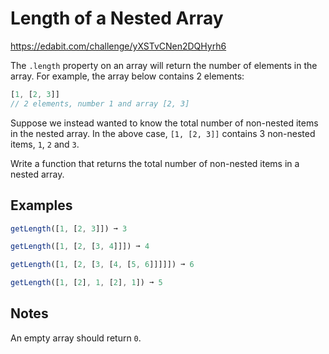 # Length of a Nested Array
https://edabit.com/challenge/yXSTvCNen2DQHyrh6

The `.length` property on an array will return the number of elements in the array. For example, the array below contains 2 elements:

```javascript
[1, [2, 3]]
// 2 elements, number 1 and array [2, 3]
```

Suppose we instead wanted to know the total number of non-nested items in the nested array. In the above case, `[1, [2, 3]]` contains 3 non-nested items, `1`, `2` and `3`.

Write a function that returns the total number of non-nested items in a nested array.

## Examples
```javascript
getLength([1, [2, 3]]) ➞ 3

getLength([1, [2, [3, 4]]]) ➞ 4

getLength([1, [2, [3, [4, [5, 6]]]]]) ➞ 6

getLength([1, [2], 1, [2], 1]) ➞ 5
````

## Notes
An empty array should return `0`.

